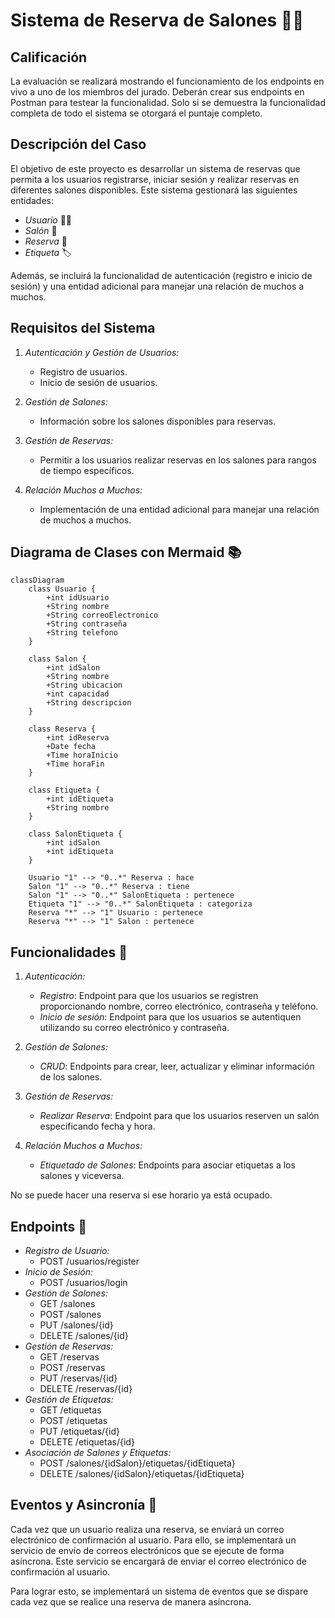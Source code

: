 # Sistema de Reserva de Salones 📅✨

## Calificación 

La evaluación se realizará mostrando el funcionamiento de los endpoints en vivo a uno de los miembros del jurado. Deberán crear sus endpoints en Postman para testear la funcionalidad. Solo si se demuestra la funcionalidad completa de todo el sistema se otorgará el puntaje completo.

## Descripción del Caso

El objetivo de este proyecto es desarrollar un sistema de reservas que permita a los usuarios registrarse, iniciar sesión y realizar reservas en diferentes salones disponibles. Este sistema gestionará las siguientes entidades:

- *Usuario* 🧑‍💻
- *Salón* 🏢
- *Reserva* 📅
- *Etiqueta* 🏷

Además, se incluirá la funcionalidad de autenticación (registro e inicio de sesión) y una entidad adicional para manejar una relación de muchos a muchos.

## Requisitos del Sistema

1. *Autenticación y Gestión de Usuarios:*
   - Registro de usuarios.
   - Inicio de sesión de usuarios.

2. *Gestión de Salones:*
   - Información sobre los salones disponibles para reservas.

3. *Gestión de Reservas:*
   - Permitir a los usuarios realizar reservas en los salones para rangos de tiempo específicos.

4. *Relación Muchos a Muchos:*
   - Implementación de una entidad adicional para manejar una relación de muchos a muchos.

## Diagrama de Clases con Mermaid 📚

```mermaid
classDiagram
    class Usuario {
        +int idUsuario
        +String nombre
        +String correoElectronico
        +String contraseña
        +String telefono
    }

    class Salon {
        +int idSalon
        +String nombre
        +String ubicacion
        +int capacidad
        +String descripcion
    }

    class Reserva {
        +int idReserva
        +Date fecha
        +Time horaInicio
        +Time horaFin
    }

    class Etiqueta {
        +int idEtiqueta
        +String nombre
    }

    class SalonEtiqueta {
        +int idSalon
        +int idEtiqueta
    }

    Usuario "1" --> "0..*" Reserva : hace
    Salon "1" --> "0..*" Reserva : tiene
    Salon "1" --> "0..*" SalonEtiqueta : pertenece
    Etiqueta "1" --> "0..*" SalonEtiqueta : categoriza
    Reserva "*" --> "1" Usuario : pertenece
    Reserva "*" --> "1" Salon : pertenece
```

## Funcionalidades 🌟

1. *Autenticación:*
   - *Registro*: Endpoint para que los usuarios se registren proporcionando nombre, correo electrónico, contraseña y teléfono.
   - *Inicio de sesión*: Endpoint para que los usuarios se autentiquen utilizando su correo electrónico y contraseña.

2. *Gestión de Salones:*
   - *CRUD*: Endpoints para crear, leer, actualizar y eliminar información de los salones.

3. *Gestión de Reservas:*
   - *Realizar Reserva*: Endpoint para que los usuarios reserven un salón especificando fecha y hora.

4. *Relación Muchos a Muchos:*
   - *Etiquetado de Salones*: Endpoints para asociar etiquetas a los salones y viceversa.

No se puede hacer una reserva si ese horario ya está ocupado.

## Endpoints 🚀

- *Registro de Usuario:*
  - POST /usuarios/register
- *Inicio de Sesión:*
  - POST /usuarios/login
- *Gestión de Salones:*
  - GET /salones
  - POST /salones
  - PUT /salones/{id}
  - DELETE /salones/{id}
- *Gestión de Reservas:*
  - GET /reservas
  - POST /reservas
  - PUT /reservas/{id}
  - DELETE /reservas/{id}
- *Gestión de Etiquetas:*
  - GET /etiquetas
  - POST /etiquetas
  - PUT /etiquetas/{id}
  - DELETE /etiquetas/{id}
- *Asociación de Salones y Etiquetas:*
  - POST /salones/{idSalon}/etiquetas/{idEtiqueta}
  - DELETE /salones/{idSalon}/etiquetas/{idEtiqueta}

## Eventos y Asincronía 🎉

Cada vez que un usuario realiza una reserva, se enviará un correo electrónico de confirmación al usuario. Para ello, se implementará un servicio de envío de correos electrónicos que se ejecute de forma asíncrona. Este servicio se encargará de enviar el correo electrónico de confirmación al usuario.

Para lograr esto, se implementará un sistema de eventos que se dispare cada vez que se realice una reserva de manera asíncrona.
